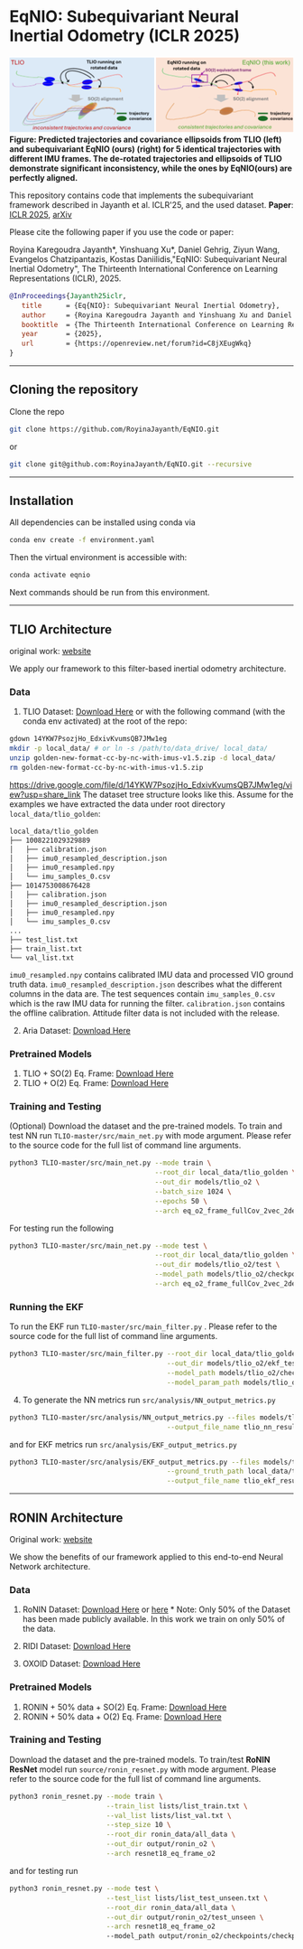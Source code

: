 # EqNIO: Subequivariant Neural Inertial Odometry (ICLR 2025)

![Teaser](images/Picture1.png)
**Figure: Predicted trajectories and covariance ellipsoids from TLIO (left) and subequivariant EqNIO (ours) (right) for 5 identical trajectories with different IMU frames. The de-rotated trajectories and ellipsoids of TLIO demonstrate significant inconsistency, while the ones by EqNIO(ours) are perfectly aligned.**



This repository contains code that implements the subequivariant framework described in Jayanth et al. ICLR'25, and the used dataset.
**Paper**: [ICLR 2025](https://openreview.net/forum?id=C8jXEugWkq), [arXiv](https://arxiv.org/abs/2408.06321) 

Please cite the following paper if you use the code or paper:  

Royina Karegoudra Jayanth*, Yinshuang Xu*, Daniel Gehrig, Ziyun Wang, Evangelos Chatzipantazis, Kostas Daniilidis,"EqNIO: Subequivariant Neural Inertial Odometry", The Thirteenth International Conference on Learning Representations (ICLR), 2025.

```bibtex
@InProceedings{Jayanth25iclr,
   title      = {Eq{NIO}: Subequivariant Neural Inertial Odometry},
   author     = {Royina Karegoudra Jayanth and Yinshuang Xu and Daniel Gehrig and Ziyun Wang and Evangelos Chatzipantazis and Kostas Daniilidis},
   booktitle  = {The Thirteenth International Conference on Learning Representations},
   year       = {2025},
   url        = {https://openreview.net/forum?id=C8jXEugWkq}
}
```

---
## Cloning the repository
Clone the repo
```bash
git clone https://github.com/RoyinaJayanth/EqNIO.git
```

or 

```bash
git clone git@github.com:RoyinaJayanth/EqNIO.git --recursive
```

---
## Installation
All dependencies can be installed using conda via
```bash
conda env create -f environment.yaml
```
Then the virtual environment is accessible with:
```bash
conda activate eqnio
```

Next commands should be run from this environment.

---

## TLIO Architecture

original work: [website](https://cathias.github.io/TLIO/)

We apply our framework to this filter-based inertial odometry architecture.

### Data
1. TLIO Dataset: [Download Here](https://drive.google.com/file/d/10Bc6R-s0ZLy9OEK_1mfpmtDg3jIu8X6g/view?usp=share_link) or with the following command (with the conda env activated) at the root of the repo:
```bash
gdown 14YKW7PsozjHo_EdxivKvumsQB7JMw1eg
mkdir -p local_data/ # or ln -s /path/to/data_drive/ local_data/
unzip golden-new-format-cc-by-nc-with-imus-v1.5.zip -d local_data/
rm golden-new-format-cc-by-nc-with-imus-v1.5.zip
```
https://drive.google.com/file/d/14YKW7PsozjHo_EdxivKvumsQB7JMw1eg/view?usp=share_link
The dataset tree structure looks like this.
Assume for the examples we have extracted the data under root directory `local_data/tlio_golden`:
```
local_data/tlio_golden
├── 1008221029329889
│   ├── calibration.json
│   ├── imu0_resampled_description.json
│   ├── imu0_resampled.npy
│   └── imu_samples_0.csv
├── 1014753008676428
│   ├── calibration.json
│   ├── imu0_resampled_description.json
│   ├── imu0_resampled.npy
│   └── imu_samples_0.csv
...
├── test_list.txt
├── train_list.txt
└── val_list.txt
```

`imu0_resampled.npy` contains calibrated IMU data and processed VIO ground truth data.
`imu0_resampled_description.json` describes what the different columns in the data are.
The test sequences contain `imu_samples_0.csv` which is the raw IMU data for running the filter. 
`calibration.json` contains the offline calibration. 
Attitude filter data is not included with the release.


2. Aria Dataset: [Download Here](https://www.projectaria.com/datasets/aea/)

### Pretrained Models
1. TLIO + SO(2) Eq. Frame: [Download Here](https://drive.google.com/file/d/1BPgDNsJKVlBdW0rSj6En9KIERkxwbx00/view?usp=drive_link)
2. TLIO + O(2) Eq. Frame: [Download Here](https://drive.google.com/file/d/1_3-KD2D1tgIkfkN3dXYoN_4Bt7e76aZl/view?usp=drive_link)

### Training and Testing 

(Optional) Download the dataset and the pre-trained models. 
To train and test NN run ```TLIO-master/src/main_net.py``` with mode argument. Please refer to the source code for the full list of command line arguments. 

```bash
python3 TLIO-master/src/main_net.py --mode train \
                                    --root_dir local_data/tlio_golden \
                                    --out_dir models/tlio_o2 \
                                    --batch_size 1024 \
                                    --epochs 50 \
                                    --arch eq_o2_frame_fullCov_2vec_2deep
```
For testing run the following
```bash
python3 TLIO-master/src/main_net.py --mode test \
                                    --root_dir local_data/tlio_golden \
                                    --out_dir models/tlio_o2/test \
                                    --model_path models/tlio_o2/checkpoint_best.pt\
                                    --arch eq_o2_frame_fullCov_2vec_2deep
```
### Running the EKF
To run the EKF run ```TLIO-master/src/main_filter.py``` . Please refer to the source code for the full list of command line arguments. 
    
```bash
python3 TLIO-master/src/main_filter.py --root_dir local_data/tlio_golden \
                                       --out_dir models/tlio_o2/ekf_test \
                                       --model_path models/tlio_o2/checkpoint_best.pt \
                                       --model_param_path models/tlio_o2/parameters.json
```

4. To generate the NN metrics run ```src/analysis/NN_output_metrics.py``` 

```bash
python3 TLIO-master/src/analysis/NN_output_metrics.py --files models/tlio_o2/test\
                                       --output_file_name tlio_nn_results 
```
and for EKF metrics run ```src/analysis/EKF_output_metrics.py```

```bash
python3 TLIO-master/src/analysis/EKF_output_metrics.py --files models/tlio_o2/ekf_test\
                                       --ground_truth_path local_data/tlio_golden\
                                       --output_file_name tlio_ekf_results 
```
---

## RONIN Architecture

Original work: [website](http://ronin.cs.sfu.ca/)

We show the benefits of our framework applied to this end-to-end Neural Network architecture.

### Data
1. RoNIN Dataset: [Download Here](https://ronin.cs.sfu.ca/) or [here](https://www.frdr-dfdr.ca/repo/dataset/816d1e8c-1fc3-47ff-b8ea-a36ff51d682a)
\* Note: Only 50\% of the Dataset has been made publicly available. In this work we train on only 50\% of the data.

2. RIDI Dataset: [Download Here](https://www.dropbox.com/s/9zzaj3h3u4bta23/ridi_data_publish_v2.zip?dl=0)

3. OXOID Dataset: [Download Here](http://deepio.cs.ox.ac.uk/)

### Pretrained Models
1. RONIN + 50\% data + SO(2) Eq. Frame: [Download Here](https://drive.google.com/file/d/1xG6Q1CQYIXiQAzpmEUMDfWAqurFbKdlP/view?usp=drive_link)
2. RONIN + 50\% data + O(2) Eq. Frame: [Download Here](https://drive.google.com/file/d/1VuSFXbBRYVRUpMmuHm_2wjskuaZGCTiw/view?usp=drive_link)

### Training and Testing

Download the dataset and the pre-trained models. 
To train/test **RoNIN ResNet** model run ```source/ronin_resnet.py``` with mode argument. Please refer to the source code for the full list of command line arguments. 

```bash
python3 ronin_resnet.py --mode train \
                        --train_list lists/list_train.txt \
                        --val_list lists/list_val.txt \
                        --step_size 10 \
                        --root_dir ronin_data/all_data \
                        --out_dir output/ronin_o2 \
                        --arch resnet18_eq_frame_o2
```
and for testing run

```bash
python3 ronin_resnet.py --mode test \
                        --test_list lists/list_test_unseen.txt \
                        --root_dir ronin_data/all_data \
                        --out_dir output/ronin_o2/test_unseen \
                        --arch resnet18_eq_frame_o2
                        --model_path output/ronin_o2/checkpoints/checkpoint_38.pt
```
